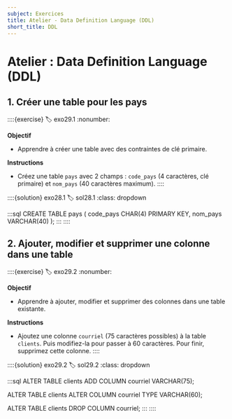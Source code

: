 ```yaml
---
subject: Exercices
title: Atelier - Data Definition Language (DDL)
short_title: DDL
---
```


# Atelier : Data Definition Language (DDL)

## 1. Créer une table pour les pays
::::{exercise}
:label: exo29.1
:nonumber:

**Objectif**
- Apprendre à créer une table avec des contraintes de clé primaire.

**Instructions**
- Créez une table `pays` avec 2 champs : `code_pays` (4 caractères, clé primaire) et `nom_pays` (40 caractères maximum).
::::

::::{solution} exo28.1
:label: sol28.1
:class: dropdown

:::sql
CREATE TABLE pays (
    code_pays CHAR(4) PRIMARY KEY,
    nom_pays VARCHAR(40)
);
:::
::::

## 2. Ajouter, modifier et supprimer une colonne dans une table
::::{exercise}
:label: exo29.2
:nonumber:

**Objectif**
- Apprendre à ajouter, modifier et supprimer des colonnes dans une table existante.

**Instructions**
- Ajoutez une colonne `courriel` (75 caractères possibles) à la table `clients`. Puis modifiez-la pour passer à 60 caractères. Pour finir, supprimez cette colonne.
::::

::::{solution} exo29.2
:label: sol29.2
:class: dropdown

:::sql
ALTER TABLE clients ADD COLUMN courriel VARCHAR(75);

ALTER TABLE clients ALTER COLUMN courriel TYPE VARCHAR(60);

ALTER TABLE clients DROP COLUMN courriel;
:::
::::
